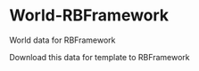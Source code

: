 World-RBFramework
=================

World data for RBFramework

Download this data for template to RBFramework
